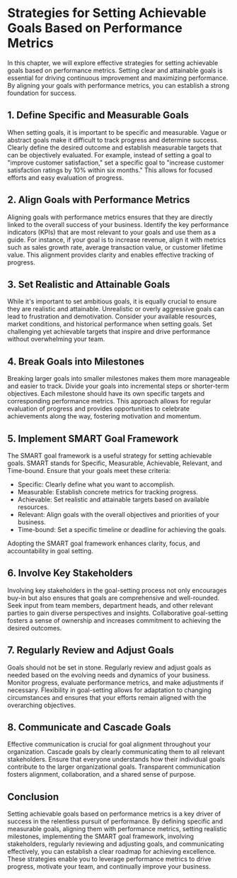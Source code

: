 # Strategies for Setting Achievable Goals Based on Performance Metrics

In this chapter, we will explore effective strategies for setting achievable goals based on performance metrics. Setting clear and attainable goals is essential for driving continuous improvement and maximizing performance. By aligning your goals with performance metrics, you can establish a strong foundation for success.

## 1\. Define Specific and Measurable Goals

When setting goals, it is important to be specific and measurable. Vague or abstract goals make it difficult to track progress and determine success. Clearly define the desired outcome and establish measurable targets that can be objectively evaluated. For example, instead of setting a goal to "improve customer satisfaction," set a specific goal to "increase customer satisfaction ratings by 10% within six months." This allows for focused efforts and easy evaluation of progress.

## 2\. Align Goals with Performance Metrics

Aligning goals with performance metrics ensures that they are directly linked to the overall success of your business. Identify the key performance indicators (KPIs) that are most relevant to your goals and use them as a guide. For instance, if your goal is to increase revenue, align it with metrics such as sales growth rate, average transaction value, or customer lifetime value. This alignment provides clarity and enables effective tracking of progress.

## 3\. Set Realistic and Attainable Goals

While it's important to set ambitious goals, it is equally crucial to ensure they are realistic and attainable. Unrealistic or overly aggressive goals can lead to frustration and demotivation. Consider your available resources, market conditions, and historical performance when setting goals. Set challenging yet achievable targets that inspire and drive performance without overwhelming your team.

## 4\. Break Goals into Milestones

Breaking larger goals into smaller milestones makes them more manageable and easier to track. Divide your goals into incremental steps or shorter-term objectives. Each milestone should have its own specific targets and corresponding performance metrics. This approach allows for regular evaluation of progress and provides opportunities to celebrate achievements along the way, fostering motivation and momentum.

## 5\. Implement SMART Goal Framework

The SMART goal framework is a useful strategy for setting achievable goals. SMART stands for Specific, Measurable, Achievable, Relevant, and Time-bound. Ensure that your goals meet these criteria:

- Specific: Clearly define what you want to accomplish.
- Measurable: Establish concrete metrics for tracking progress.
- Achievable: Set realistic and attainable targets based on available resources.
- Relevant: Align goals with the overall objectives and priorities of your business.
- Time-bound: Set a specific timeline or deadline for achieving the goals.

Adopting the SMART goal framework enhances clarity, focus, and accountability in goal setting.

## 6\. Involve Key Stakeholders

Involving key stakeholders in the goal-setting process not only encourages buy-in but also ensures that goals are comprehensive and well-rounded. Seek input from team members, department heads, and other relevant parties to gain diverse perspectives and insights. Collaborative goal-setting fosters a sense of ownership and increases commitment to achieving the desired outcomes.

## 7\. Regularly Review and Adjust Goals

Goals should not be set in stone. Regularly review and adjust goals as needed based on the evolving needs and dynamics of your business. Monitor progress, evaluate performance metrics, and make adjustments if necessary. Flexibility in goal-setting allows for adaptation to changing circumstances and ensures that your efforts remain aligned with the overarching objectives.

## 8\. Communicate and Cascade Goals

Effective communication is crucial for goal alignment throughout your organization. Cascade goals by clearly communicating them to all relevant stakeholders. Ensure that everyone understands how their individual goals contribute to the larger organizational goals. Transparent communication fosters alignment, collaboration, and a shared sense of purpose.

## Conclusion

Setting achievable goals based on performance metrics is a key driver of success in the relentless pursuit of performance. By defining specific and measurable goals, aligning them with performance metrics, setting realistic milestones, implementing the SMART goal framework, involving stakeholders, regularly reviewing and adjusting goals, and communicating effectively, you can establish a clear roadmap for achieving excellence. These strategies enable you to leverage performance metrics to drive progress, motivate your team, and continually improve your business.
